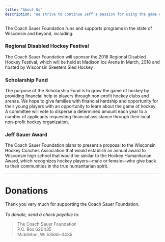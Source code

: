 ```yaml
---
title: "About Us"
description: "We strive to continue Jeff's passion for using the game of hockey to help others. The Foundation is dedicated to providing more opportunities to play the game of hockey and support programs, both able-bodied and disabled, that emphasize the development of youth hockey players, coaches, and officials."
---
```




The Coach Sauer Foundation runs and supports programs in the state of Wisconsin and beyond, including:

### Regional Disabled Hockey Festival
The Coach Sauer Foundation will sponsor the 2018 Regional Disabled Hockey Festival, which will be held at Madison Ice Arena in March, 2018 and hosted by Wisconsin Skeeters Sled Hockey .

### Scholarship Fund
The purpose of the Scholarship Fund is to grow the game of hockey by providing financial help to players through non-profit hockey clubs and arenas. We hope to give families with financial hardship and opportunity for their young players with an opportunity to learn about the game of hockey. A committee will vote to disperse a determined amount each year to a number of applicants requesting financial assistance through their local non-profit hockey organization.

### Jeff Sauer Award
The Coach Sauer Foundation plans to present a proposal to the Wisconsin Hockey Coaches Association that would establish an annual award to Wisconsin high school that would be similar to the Hockey Humanitarian Award, which recognizes hockey players—male or female—who give back to their communities in the true humanitarian spirit. 

---

# Donations

Thank you very much for supporting the Coach Sauer Foundation. <br><br>
*To donate, send a check payable to:*

> The Coach Sauer Foundation <br>
  P.O. Box 620435 <br>
  Middleton, WI 53565-0435